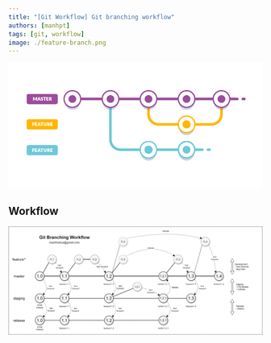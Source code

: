 ```yaml
---
title: "[Git Workflow] Git branching workflow"
authors: [manhpt]
tags: [git, workflow]
image: ./feature-branch.png
---
```


![](./feature-branch.png)

## Workflow

![](./branching-strategy-2048x874.jpg)

<!-- truncate -->